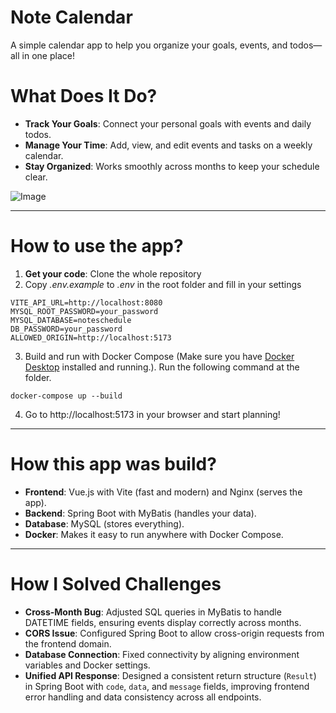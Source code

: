 # Note Calendar 
A simple calendar app to help you organize your goals, events, and todos—all in one place!  
# What Does It Do?
- **Track Your Goals**: Connect your personal goals with events and daily todos. 
- **Manage Your Time**: Add, view, and edit events and tasks on a weekly calendar.  
- **Stay Organized**: Works smoothly across months to keep your schedule clear.

![Image](https://github.com/user-attachments/assets/09b10042-1360-44de-98c1-8ee34817c0a6)
***
# How to use the app?
1. **Get your code**: Clone the whole repository
2. Copy *.env.example* to *.env* in the root folder and fill in your settings
```
VITE_API_URL=http://localhost:8080
MYSQL_ROOT_PASSWORD=your_password
MYSQL_DATABASE=noteschedule
DB_PASSWORD=your_password
ALLOWED_ORIGIN=http://localhost:5173
```
3. Build and run with Docker Compose (Make sure you have [Docker Desktop](https://www.docker.com/products/docker-desktop/) installed and running.). Run the following command at the folder.
```
docker-compose up --build
```
4. Go to http://localhost:5173 in your browser and start planning!
***
# How this app was build?

- **Frontend**: Vue.js with Vite (fast and modern) and Nginx (serves the app).
- **Backend**: Spring Boot with MyBatis (handles your data).
- **Database**: MySQL (stores everything).
- **Docker**: Makes it easy to run anywhere with Docker Compose.
***
# How I Solved Challenges
- **Cross-Month Bug**: Adjusted SQL queries in MyBatis to handle DATETIME fields, ensuring events display correctly across months.
- **CORS Issue**: Configured Spring Boot to allow cross-origin requests from the frontend domain.
- **Database Connection**: Fixed connectivity by aligning environment variables and Docker settings.
- **Unified API Response**: Designed a consistent return structure (`Result`) in Spring Boot with `code`, `data`, and `message` fields, improving frontend error handling and data consistency across all endpoints.
